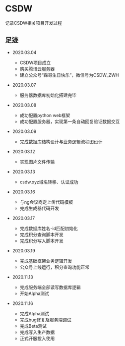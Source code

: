 # CSDW
记录CSDW相关项目开发过程

## 足迹
- 2020.03.04

	- CSDW项目成立
	- 购买腾讯云服务器
	- 建立公众号“森哥生日快乐”，微信号为CSDW_ZWH
	
- 2020.03.07

	- 服务器数据库初始化搭建完毕
	
- 2020.03.08

	- 成功配置python web框架
	- 成功配置服务器，实现第一条自动回复验证数据交互
	
- 2020.03.09

	- 完成数据库结构设计与业务逻辑流程图设计
	
- 2020.03.12

	- 实现图片文件传输
	
- 2020.03.13

	- csdw.xyz域名转移、认证成功
	
- 2020.03.16

	- 与ng会议商定上传代码模板
	- 完成生成器代码开发
	
- 2020.03.17

	- 完成数据库姓名-id匹配初始化
	- 完成积分查询脚本开发
	- 完成积分写入脚本开发
	
- 2020.03.19

	- 完成基础框架业务逻辑开发
	- 公众号上线运行，积分查询功能正常
	
- 2020.11.13

	- 完成服务端全部读写数据库逻辑
	- 开始Alpha测试
	
- 2020.11.16

    - 完成Alpha测试
	- 完成bug修复及服务端调试
	- 完成Beta测试
	- 完成写入生产数据
	- 正式开服投入使用